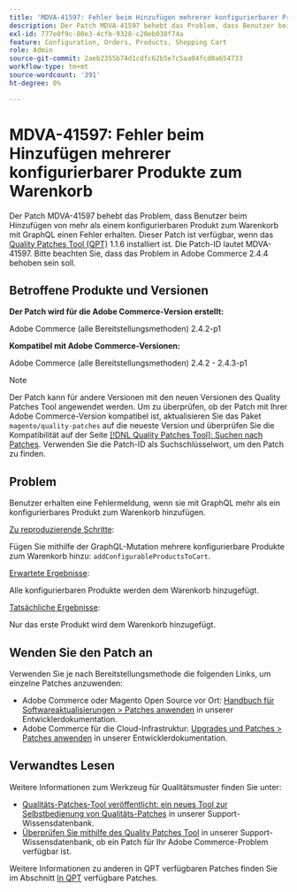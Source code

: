 ```yaml
---
title: 'MDVA-41597: Fehler beim Hinzufügen mehrerer konfigurierbarer Produkte zum Warenkorb'
description: Der Patch MDVA-41597 behebt das Problem, dass Benutzer beim Hinzufügen von mehr als einem konfigurierbaren Produkt zum Warenkorb mit GraphQL einen Fehler erhalten. Dieser Patch ist verfügbar, wenn das [Quality Patches Tool (QPT)](https://experienceleague.adobe.com/en/docs/commerce-operations/upgrade-guide/patches/overview) 1.1.6 installiert ist. Die Patch-ID lautet MDVA-41597. Bitte beachten Sie, dass das Problem in Adobe Commerce 2.4.4 behoben sein soll.
exl-id: 777e0f9c-80e3-4cfb-9328-c20eb038f74a
feature: Configuration, Orders, Products, Shopping Cart
role: Admin
source-git-commit: 2aeb2355b74d1cdfc62b5e7c5aa04fcd0a654733
workflow-type: tm+mt
source-wordcount: '391'
ht-degree: 0%

---
```


# MDVA-41597: Fehler beim Hinzufügen mehrerer konfigurierbarer Produkte zum Warenkorb

Der Patch MDVA-41597 behebt das Problem, dass Benutzer beim Hinzufügen von mehr als einem konfigurierbaren Produkt zum Warenkorb mit GraphQL einen Fehler erhalten. Dieser Patch ist verfügbar, wenn das [Quality Patches Tool (QPT)](https://experienceleague.adobe.com/en/docs/commerce-operations/upgrade-guide/patches/overview) 1.1.6 installiert ist. Die Patch-ID lautet MDVA-41597. Bitte beachten Sie, dass das Problem in Adobe Commerce 2.4.4 behoben sein soll.

## Betroffene Produkte und Versionen

**Der Patch wird für die Adobe Commerce-Version erstellt:**

Adobe Commerce (alle Bereitstellungsmethoden) 2.4.2-p1

**Kompatibel mit Adobe Commerce-Versionen:**

Adobe Commerce (alle Bereitstellungsmethoden) 2.4.2 - 2.4.3-p1

>[!NOTE]
>
>Der Patch kann für andere Versionen mit den neuen Versionen des Quality Patches Tool angewendet werden. Um zu überprüfen, ob der Patch mit Ihrer Adobe Commerce-Version kompatibel ist, aktualisieren Sie das Paket `magento/quality-patches` auf die neueste Version und überprüfen Sie die Kompatibilität auf der Seite [[!DNL Quality Patches Tool]: Suchen nach Patches](https://experienceleague.adobe.com/tools/commerce-quality-patches/index.html). Verwenden Sie die Patch-ID als Suchschlüsselwort, um den Patch zu finden.

## Problem

Benutzer erhalten eine Fehlermeldung, wenn sie mit GraphQL mehr als ein konfigurierbares Produkt zum Warenkorb hinzufügen.

<u>Zu reproduzierende Schritte</u>:

Fügen Sie mithilfe der GraphQL-Mutation mehrere konfigurierbare Produkte zum Warenkorb hinzu: `addConfigurableProductsToCart`.

<u>Erwartete Ergebnisse</u>:

Alle konfigurierbaren Produkte werden dem Warenkorb hinzugefügt.

<u>Tatsächliche Ergebnisse</u>:

Nur das erste Produkt wird dem Warenkorb hinzugefügt.

## Wenden Sie den Patch an

Verwenden Sie je nach Bereitstellungsmethode die folgenden Links, um einzelne Patches anzuwenden:

* Adobe Commerce oder Magento Open Source vor Ort: [Handbuch für Softwareaktualisierungen > Patches anwenden](https://experienceleague.adobe.com/en/docs/commerce-operations/tools/quality-patches-tool/usage) in unserer Entwicklerdokumentation.
* Adobe Commerce für die Cloud-Infrastruktur: [Upgrades und Patches > Patches anwenden](https://experienceleague.adobe.com/en/docs/commerce-cloud-service/user-guide/develop/upgrade/apply-patches) in unserer Entwicklerdokumentation.

## Verwandtes Lesen

Weitere Informationen zum Werkzeug für Qualitätsmuster finden Sie unter:

* [Qualitäts-Patches-Tool veröffentlicht: ein neues Tool zur Selbstbedienung von Qualitäts-Patches](/help/announcements/adobe-commerce-announcements/magento-quality-patches-released-new-tool-to-self-serve-quality-patches.md) in unserer Support-Wissensdatenbank.
* [Überprüfen Sie mithilfe des Quality Patches Tool](/help/support-tools/patches-available-in-qpt-tool/check-patch-for-magento-issue-with-magento-quality-patches.md) in unserer Support-Wissensdatenbank, ob ein Patch für Ihr Adobe Commerce-Problem verfügbar ist.

Weitere Informationen zu anderen in QPT verfügbaren Patches finden Sie im Abschnitt [In QPT](https://support.magento.com/hc/en-us/sections/360010506631-Patches-available-in-QPT-tool-) verfügbare Patches.
